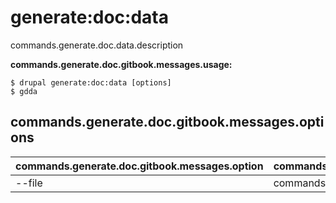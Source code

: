 # generate:doc:data
commands.generate.doc.data.description

**commands.generate.doc.gitbook.messages.usage:**
```
$ drupal generate:doc:data [options]
$ gdda  
```

## commands.generate.doc.gitbook.messages.options
commands.generate.doc.gitbook.messages.option | commands.generate.doc.gitbook.messages.details
-------|-------------
--file | commands.generate.doc.data.options.file
